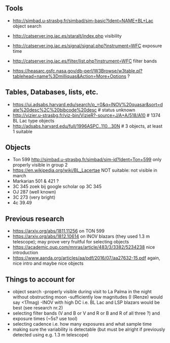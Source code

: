 ## Tools
- http://simbad.u-strasbg.fr/simbad/sim-basic?Ident=NAME+BL+Lac object search
- http://catserver.ing.iac.es/staralt/index.php visibility
- http://catserver.ing.iac.es/signal/signal.php?instrument=WFC exposure time
- http://catserver.ing.iac.es/filter/list.php?instrument=WFC filter bands

- https://heasarc.gsfc.nasa.gov/db-perl/W3Browse/w3table.pl?tablehead=name%3Dmilliquas&Action=More+Options  ?

## Tables, Databases, lists, etc.
- https://ui.adsabs.harvard.edu/search/p_=0&q=INOV%20quasar&sort=date%20desc%2C%20bibcode%20desc # status unknown
- http://vizier.u-strasbg.fr/viz-bin/VizieR?-source=J/A+A/518/A10 # 1374 BL Lac type objects
- http://adsabs.harvard.edu/full/1996ASPC..110...30N # 3 objects, at least 1 suitable

## Objects
- Ton 599 http://simbad.u-strasbg.fr/simbad/sim-id?Ident=Ton+599 only properly visible in group 2
- https://en.wikipedia.org/wiki/BL_Lacertae NOT suitable: not visible in march
- Markarian 501 & 421 ?
- 3C 345 zoek bij google scholar op 3C 345
- OJ 287 (well known)
- 3C 273 (very bright)
- 4c 39.49

## Previous research
- https://arxiv.org/abs/1811.11256 on TON 599
- https://arxiv.org/abs/1812.10614 on INOV blazars (they used 1.3 m telescope); may prove very fruitful for selecting objects
- https://academic.oup.com/mnras/article/483/3/3382/5234238 nice introduction
- https://www.aanda.org/articles/aa/pdf/2016/07/aa27632-15.pdf again, nice intro and maybe nice objects

## Things to account for
- object search
    -properly visible during visit to La Palma in the night without obstructing moon
    -sufficiently low magnitudes (I (Renze) would say <17mag)
    -INOV with high DC i.e. BL Lac and LSP blazars would be best (see research nr.2)
- selecting filter bands (V and B or V and R or B and R of all three ?) and exposure times (~5s? use tool)
- selecting cadence i.e. how many exposures and what sample time
- making sure the variability is detectable (but must be alright if previously detected using e.g. 1.3 m telescope)
